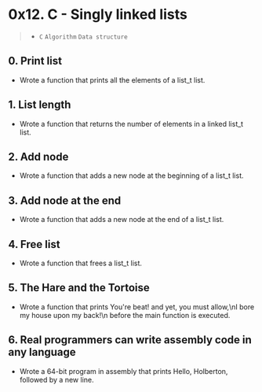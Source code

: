 # 0x12. C - Singly linked lists
> - `C` `Algorithm` `Data structure`

## 0. Print list
* Wrote a function that prints all the elements of a list_t list.

## 1. List length
* Wrote a function that returns the number of elements in a linked list_t list.

## 2. Add node
* Wrote a function that adds a new node at the beginning of a list_t list.

## 3. Add node at the end
* Wrote a function that adds a new node at the end of a list_t list.

## 4. Free list
* Wrote a function that frees a list_t list.

## 5. The Hare and the Tortoise
* Wrote  a function that prints You're beat! and yet, you must allow,\nI bore my house upon my back!\n before the main function is executed.

## 6. Real programmers can write assembly code in any language
* Wrote a 64-bit program in assembly that prints Hello, Holberton, followed by a new line.
